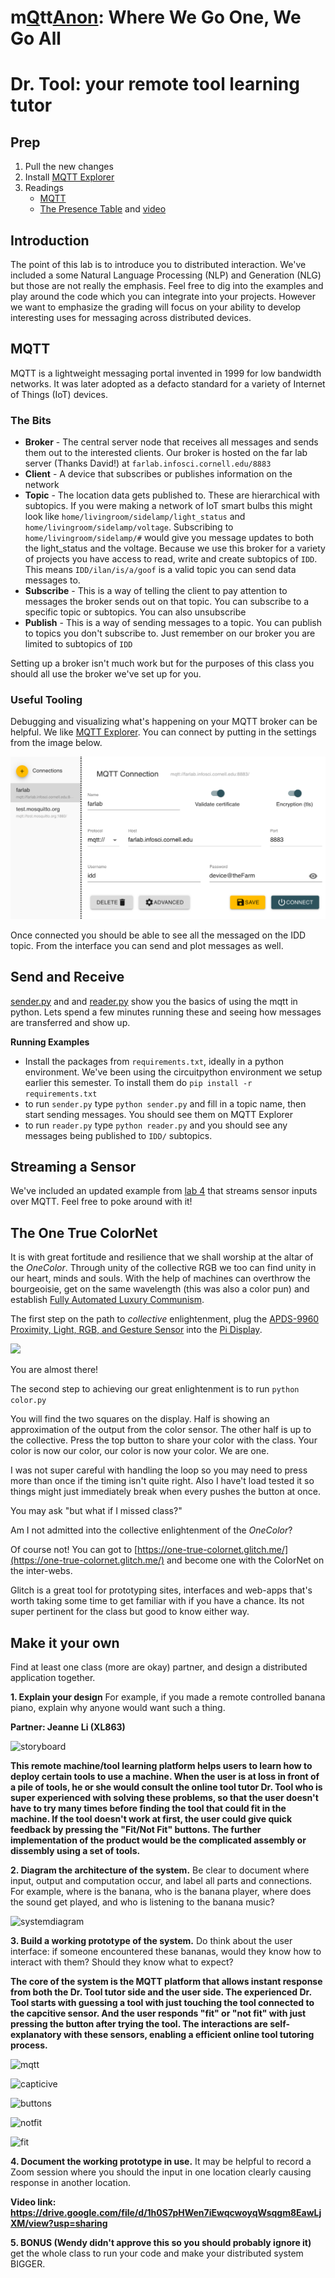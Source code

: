 # m[Q](https://en.wikipedia.org/wiki/QAnon)tt[Anon](https://en.wikipedia.org/wiki/QAnon): Where We Go One, We Go All

# Dr. Tool: your remote tool learning tutor

## Prep

1. Pull the new changes
2. Install [MQTT Explorer](http://mqtt-explorer.com/)
3. Readings 
   * [MQTT](#MQTT)
   * [The Presence Table](https://dl.acm.org/doi/10.1145/1935701.1935800) and [video](https://vimeo.com/15932020)


## Introduction

The point of this lab is to introduce you to distributed interaction. We've included a some Natural Language Processing (NLP) and Generation (NLG) but those are not really the emphasis. Feel free to dig into the examples and play around the code which you can integrate into your projects. However we want to emphasize the grading will focus on your ability to develop interesting uses for messaging across distributed devices. 

## MQTT

MQTT is a lightweight messaging portal invented in 1999 for low bandwidth networks. It was later adopted as a defacto standard for a variety of Internet of Things (IoT) devices. 

### The Bits

* **Broker** - The central server node that receives all messages and sends them out to the interested clients. Our broker is hosted on the far lab server (Thanks David!) at `farlab.infosci.cornell.edu/8883`
* **Client** - A device that subscribes or publishes information on the network
* **Topic** - The location data gets published to. These are hierarchical with subtopics. If you were making a network of IoT smart bulbs this might look like `home/livingroom/sidelamp/light_status` and `home/livingroom/sidelamp/voltage`. Subscribing to `home/livingroom/sidelamp/#` would give you message updates to both the light_status and the voltage. Because we use this broker for a variety of projects you have access to read, write and create subtopics of `IDD`. This means `IDD/ilan/is/a/goof` is a valid topic you can send data messages to.
*  **Subscribe** - This is a way of telling the client to pay attention to messages the broker sends out on that topic. You can subscribe to a specific topic or subtopics. You can also unsubscribe
* **Publish** - This is a way of sending messages to a topic. You can publish to topics you don't subscribe to. Just remember on our broker you are limited to subtopics of `IDD`

Setting up a broker isn't much work but for the purposes of this class you should all use the broker we've set up for you. 

### Useful Tooling

Debugging and visualizing what's happening on your MQTT broker can be helpful. We like [MQTT Explorer](http://mqtt-explorer.com/). You can connect by putting in the settings from the image below.



![input settings](https://github.com/FAR-Lab/Interactive-Lab-Hub/blob/Spring2021/Lab%206/imgs/mqtt_explorer.png?raw=true)



Once connected you should be able to see all the messaged on the IDD topic. From the interface you can send and plot messages as well.



## Send and Receive 

[sender.py](./sender.py) and and [reader.py](./reader.py) show you the basics of using the mqtt in python.  Lets spend a few minutes running these and seeing how messages are transferred and show up. 

**Running Examples**

* Install the packages from `requirements.txt`, ideally in a python environment. We've been using the circuitpython environment we setup earlier this semester. To install them do `pip install -r requirements.txt`
* to run `sender.py` type `python sender.py` and fill in a topic name, then start sending messages. You should see them on MQTT Explorer
* to run `reader.py` type `python reader.py` and you should see any messages being published to `IDD/` subtopics.

## Streaming a Sensor

We've included an updated example from [lab 4](https://github.com/FAR-Lab/Interactive-Lab-Hub/tree/Spring2021/Lab%204) that streams sensor inputs over MQTT. Feel free to poke around with it!

## The One True ColorNet

It is with great fortitude and resilience that we shall worship at the altar of the *OneColor*. Through unity of the collective RGB we too can find unity in our heart, minds and souls. With the help of machines can  overthrow the bourgeoisie, get on the same wavelength (this was also a color pun) and establish [Fully Automated Luxury Communism](https://en.wikipedia.org/wiki/Fully_Automated_Luxury_Communism).

The first step on the path to *collective* enlightenment, plug the [APDS-9960 Proximity, Light, RGB, and Gesture Sensor](https://www.adafruit.com/product/3595) into the [Pi Display](https://www.adafruit.com/product/4393).

<img src="https://cdn-shop.adafruit.com/970x728/3595-03.jpg" height="300">

You are almost there!

The second step to achieving our great enlightenment is to run `python color.py`

You will find the two squares on the display. Half is showing an approximation of the output from the color sensor. The other half is up to the collective. Press the top button to share your color with the class. Your color is now our color, our color is now your color. We are one. 

I was not super careful with handling the loop so you may need to press more than once if the timing isn't quite right. Also I have't load tested it so things might just immediately break when every pushes the button at once.

You may ask "but what if I missed class?"

Am I not admitted into the collective enlightenment of the *OneColor*?

Of course not! You can got to [https://one-true-colornet.glitch.me/](https://one-true-colornet.glitch.me/) and become one with the ColorNet on the inter-webs.

Glitch is a great tool for prototyping sites, interfaces and web-apps that's worth taking some time to get familiar with if you have a chance. Its not super pertinent for the class but good to know either way. 



## Make it your own

Find at least one class (more are okay) partner, and design a distributed application together. 

**1. Explain your design** For example, if you made a remote controlled banana piano, explain why anyone would want such a thing.

**Partner: Jeanne Li (XL863)**

![storyboard](https://github.com/Jeannelialbedo/Interactive-Lab-Hub/blob/Spring2021/Lab%206/storyboard.jpg)

**This remote machine/tool learning platform helps users to learn how to deploy certain tools to use a machine. When the user is at loss in front of a pile of tools, he or she would consult the online tool tutor Dr. Tool who is super experienced with solving these problems, so that the user doesn't have to try many times before finding the tool that could fit in the machine. If the tool doesn't work at first, the user could give quick feedback by pressing the "Fit/Not Fit" buttons. The further implementation of the product would be the complicated assembly or dissembly using a set of tools.**

**2. Diagram the architecture of the system.** Be clear to document where input, output and computation occur, and label all parts and connections. For example, where is the banana, who is the banana player, where does the sound get played, and who is listening to the banana music?

![systemdiagram](https://github.com/Jeannelialbedo/Interactive-Lab-Hub/blob/Spring2021/Lab%206/system%20building.jpg)

**3. Build a working prototype of the system.** Do think about the user interface: if someone encountered these bananas, would they know how to interact with them? Should they know what to expect?

**The core of the system is the MQTT platform that allows instant response from both the Dr. Tool tutor side and the user side. The experienced Dr. Tool starts with guessing a tool with just touching the tool connected to the capcitive sensor. And the user responds "fit" or "not fit" with just pressing the button after trying the tool. The interactions are self-explanatory with these sensors, enabling a efficient online tool tutoring process.**

![mqtt](https://github.com/Jeannelialbedo/Interactive-Lab-Hub/blob/Spring2021/Lab%206/mqtt.jpg)

![capticive](https://github.com/Jeannelialbedo/Interactive-Lab-Hub/blob/Spring2021/Lab%206/capcitive%20tools.jpg)

![buttons](https://github.com/Jeannelialbedo/Interactive-Lab-Hub/blob/Spring2021/Lab%206/fitnotfitbuttons.jpg)

![notfit](https://github.com/Jeannelialbedo/Interactive-Lab-Hub/blob/Spring2021/Lab%206/wrench.jpg)

![fit](https://github.com/Jeannelialbedo/Interactive-Lab-Hub/blob/Spring2021/Lab%206/plier.jpg)


**4. Document the working prototype in use.** It may be helpful to record a Zoom session where you should the input in one location clearly causing response in another location.

**Video link: https://drive.google.com/file/d/1h0S7pHWen7iEwqcwoyqWsqgm8EawLjXM/view?usp=sharing**

**5. BONUS (Wendy didn't approve this so you should probably ignore it)** get the whole class to run your code and make your distributed system BIGGER.
